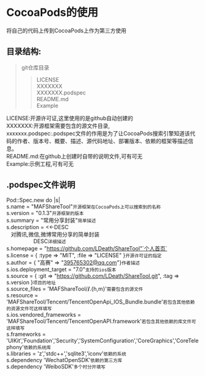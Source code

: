 
CocoaPods的使用  
=====
将自己的代码上传到CocoaPods上作为第三方使用

目录结构:
----
>git仓库目录<br>
>>LICENSE<br>
>>XXXXXXX<br>
>>XXXXXXX.podspec<br>
>>README.md<br>
>>Example<br>

LICENSE:开源许可证,这里使用的是github自动创建的<br>
XXXXXXX:开源框架需要包含的源文件目录,<br>
xxxxxxx.podspec:.podspec文件的作用是为了让CocoaPods搜索引擎知道该代码的作者、版本号、概要、描述、源代码地址、部署版本、依赖的框架等描述信息。<br>
README.md:在github上创建时自带的说明文件,可有可无<br>
Example:示例工程,可有可无<br>

.podspec文件说明
----
Pod::Spec.new do |s|<br>
 s.name = "MAFShareTool"`开源框架在CocoaPods上可以搜索到的名称`<br>
 s.version = "0.1.3"`开源框架的版本`<br>
 s.summary = "常用分享封装"`简单描述`<br>
 s.description = <<-DESC<br>
		    对腾讯,微信,微博常用分享的简单封装<br>
                    DESC`详细描述`<br>
 s.homepage = "https://github.com/LDeath/ShareTool"`个人首页`<br>
 s.license = { :type => "MIT", :file => "LICENSE" }`开源许可证的指定`<br>
 s.author = { "高赛" => "395765302@qq.com"}`作者描述`<br>
 s.ios.deployment_target = "7.0"`支持的ios版本`<br>
 s.source = { :git => "https://github.com/LDeath/ShareTool.git", :tag => s.version }`项目的地址`<br>
 s.source_files = 'MAFShareTool/**/**.{h,m}'`需要包含的源文件`<br>
 s.resource = 'MAFShareTool/Tencent/TencentOpenApi_IOS_Bundle.bundle'`若包含其他依赖的资源文件可这样填写`<br>
 s.ios.vendored_frameworks = 'MAFShareTool/Tencent/TencentOpenAPI.framework'`若包含其他依赖的库文件可这样填写`<br>
 s.frameworks = 'UIKit','Foundation','Security','SystemConfiguration','CoreGraphics','CoreTelephony'`依赖的系统库`<br>
 s.libraries = 'z','stdc++','sqlite3','iconv'`依赖的系统`<br>
 s.dependency 'WechatOpenSDK'`依赖的第三方库`<br>
 s.dependency 'WeiboSDK'`多个时分开填写`<br>
